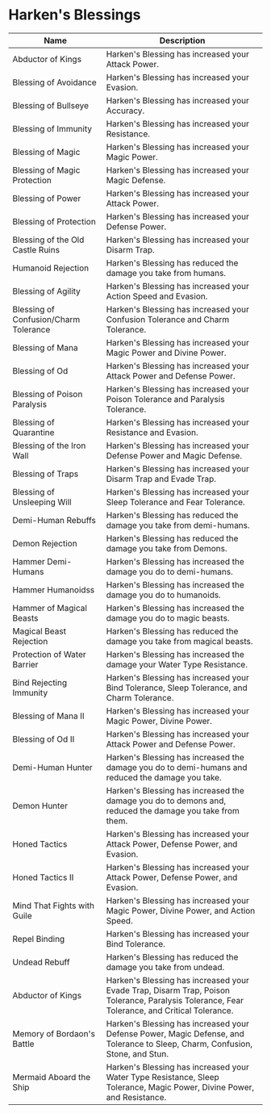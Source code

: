 # Harken's Blessings

| Name                                                              | Description                                                                                                                                  |
| ----------------------------------------------------------------- | -------------------------------------------------------------------------------------------------------------------------------------------- |
| Abductor of Kings                                                 | Harken's Blessing has increased your Attack Power.                                                                                           |
| Blessing of Avoidance                                             | Harken's Blessing has increased your Evasion.                                                                                                |
| Blessing of Bullseye                                              | Harken's Blessing has increased your Accuracy.                                                                                               |
| Blessing of Immunity                                              | Harken's Blessing has increased your Resistance.                                                                                             |
| Blessing of Magic                                                 | Harken's Blessing has increased your Magic Power.                                                                                            |
| Blessing of Magic Protection                                      | Harken's Blessing has increased your Magic Defense.                                                                                          |
| Blessing of Power                                                 | Harken's Blessing has increased your Attack Power.                                                                                           |
| Blessing of Protection                                            | Harken's Blessing has increased your Defense Power.                                                                                          |
| Blessing of the Old Castle Ruins                                  | Harken's Blessing has increased your Disarm Trap.                                                                                            |
| <span class="green">Humanoid Rejection</span>                     | Harken's Blessing has reduced the damage you take from humans.                                                                               |
| <span class="green">Blessing of Agility</span>                    | Harken's Blessing has increased your Action Speed and Evasion.                                                                               |
| <span class="green">Blessing of Confusion/Charm Tolerance </span> | Harken's Blessing has increased your Confusion Tolerance and Charm Tolerance.                                                                |
| <span class="green">Blessing of Mana</span>                       | Harken's Blessing has increased your Magic Power and Divine Power.                                                                           |
| <span class="green">Blessing of Od</span>                         | Harken's Blessing has increased your Attack Power and Defense Power.                                                                         |
| <span class="green">Blessing of Poison Paralysis</span>           | Harken's Blessing has increased your Poison Tolerance and Paralysis Tolerance.                                                               |
| <span class="green">Blessing of Quarantine</span>                 | Harken's Blessing has increased your Resistance and Evasion.                                                                                 |
| <span class="green">Blessing of the Iron Wall</span>              | Harken's Blessing has increased your Defense Power and Magic Defense.                                                                        |
| <span class="green">Blessing of Traps</span>                      | Harken's Blessing has increased your Disarm Trap and Evade Trap.                                                                             |
| <span class="green">Blessing of Unsleeping Will</span>            | Harken's Blessing has increased your Sleep Tolerance and Fear Tolerance.                                                                     |
| <span class="green">Demi-Human Rebuffs</span>                     | Harken's Blessing has reduced the damage you take from demi-humans.                                                                          |
| <span class="green">Demon Rejection</span>                        | Harken's Blessing has reduced the damage you take from Demons.                                                                               |
| <span class="green">Hammer Demi-Humans</span>                     | Harken's Blessing has increased the damage you do to demi-humans.                                                                            |
| <span class="green">Hammer Humanoidss</span>                      | Harken's Blessing has increased the damage you do to humanoids.                                                                              |
| <span class="green">Hammer of Magical Beasts</span>               | Harken's Blessing has increased the damage you do to magic beasts.                                                                           |
| <span class="green">Magical Beast Rejection</span>                | Harken's Blessing has reduced the damage you take from magical beasts.                                                                       |
| <span class="green">Protection of Water Barrier</span>            | Harken's Blessing has increased the damage your Water Type Resistance.                                                                       |
| <span class="blue">Bind Rejecting Immunity</span>                 | Harken's Blessing has increased your Bind Tolerance, Sleep Tolerance, and Charm Tolerance.                                                   |
| <span class="blue">Blessing of Mana II</span>                     | Harken's Blessing has increased your Magic Power, Divine Power.                                                                              |
| <span class="blue">Blessing of Od II</span>                       | Harken's Blessing has increased your Attack Power and Defense Power.                                                                         |
| <span class="blue">Demi-Human Hunter</span>                       | Harken's Blessing has increased the damage you do to demi-humans and reduced the damage you take.                                            |
| <span class="blue">Demon Hunter</span>                            | Harken's Blessing has increased the damage you do to demons and, reduced the damage you take from them.                                      |
| <span class="blue">Honed Tactics</span>                           | Harken's Blessing has increased your Attack Power, Defense Power, and Evasion.                                                               |
| <span class="blue">Honed Tactics II</span>                        | Harken's Blessing has increased your Attack Power, Defense Power, and Evasion.                                                               |
| <span class="blue">Mind That Fights with Guile</span>             | Harken's Blessing has increased your Magic Power, Divine Power, and Action Speed.                                                            |
| <span class="blue">Repel Binding</span>                           | Harken's Blessing has increased your Bind Tolerance.                                                                                         |
| <span class="blue">Undead Rebuff</span>                           | Harken's Blessing has reduced the damage you take from undead.                                                                               |
| <span class="purple">Abductor of Kings</span>                     | Harken's Blessing has increased your Evade Trap, Disarm Trap, Poison Tolerance, Paralysis Tolerance, Fear Tolerance, and Critical Tolerance. |
| <span class="purple">Memory of Bordaon's Battle</span>            | Harken's Blessing has increased your Defense Power, Magic Defense, and Tolerance to Sleep, Charm, Confusion, Stone, and Stun.                |
| <span class="purple">Mermaid Aboard the Ship</span>               | Harken's Blessing has increased your Water Type Resistance, Sleep Tolerance, Magic Power, Divine Power, and Resistance.                      |